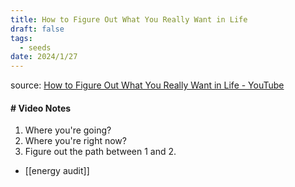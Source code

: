```yaml
---
title: How to Figure Out What You Really Want in Life
draft: false
tags:
  - seeds
date: 2024/1/27
---
```

source: [How to Figure Out What You Really Want in Life - YouTube](https://www.youtube.com/watch?v=AriiQaEWyI8)



#### # Video Notes
1. Where you're going?
2. Where you're right now?
3. Figure out the path between 1 and 2.



- [[energy audit]]